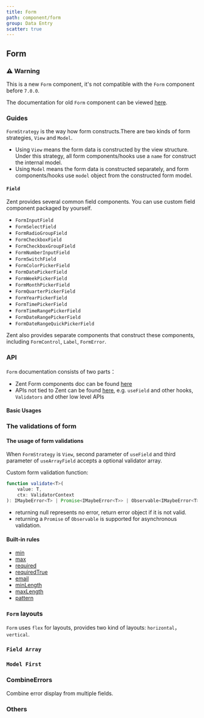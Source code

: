 ```yaml
---
title: Form
path: component/form
group: Data Entry
scatter: true
---
```


## Form

### ⚠️ Warning

This is a new `Form` component, it's not compatible with the `Form` component before `7.0.0`.

The documentation for old `Form` component can be viewed [here](https://zent-contrib.github.io/zent-compat).

### Guides

`FormStrategy` is the way how form constructs.There are two kinds of form strategies, `View` and `Model`.

- Using `View` means the form data is constructed by the view structure. Under this strategy, all form components/hooks use a `name` for construct the internal model.
- Using `Model` means the form data is constructed separately, and form components/hooks use `model` object from the constructed form model.

#### `Field`

Zent provides several common field components. You can use custom field component packaged by yourself.

- `FormInputField`
- `FormSelectField`
- `FormRadioGroupField`
- `FormCheckboxField`
- `FormCheckboxGroupField`
- `FormNumberInputField`
- `FormSwitchField`
- `FormColorPickerField`
- `FormDatePickerField`
- `FormWeekPickerField`
- `FormMonthPickerField`
- `FormQuarterPickerField`
- `FormYearPickerField`
- `FormTimePickerField`
- `FormTimeRangePickerField`
- `FormDateRangePickerField`
- `FormDateRangeQuickPickerField`

Zent also provides separate components that construct these components, including `FormControl`, `Label`, `FormError`.

### API

`Form` documentation consists of two parts：

- Zent Form components doc can be found [here](../../apidoc/classes/form.html)
- APIs not tied to Zent can be found [here](https://zent-contrib.github.io/formulr/), e.g. `useField` and other hooks, `Validators` and other low level APIs

#### Basic Usages

<!-- demo-slot-1 -->
<!-- demo-slot-2 -->
<!-- demo-slot-3 -->

### The validations of form

#### The usage of form validations

When `FormStrategy` is `View`, second parameter of `useField` and third parameter of `useArrayField` accepts a optional validator array.

Custom form validation function:

```ts
function validate<T>(
	value: T,
	ctx: ValidatorContext
): IMaybeError<T> | Promise<IMaybeError<T>> | Observable<IMaybeError<T>>;
```

- returning null represents no error, return error object if it is not valid.
- returning a `Promise` of `Observable` is supported for asynchronous validation.

<!-- demo-slot-4 -->
<!-- demo-slot-5 -->

#### Built-in rules

- [min](https://zent-contrib.github.io/formulr/globals.html#min)
- [max](https://zent-contrib.github.io/formulr/globals.html#max)
- [required](https://zent-contrib.github.io/formulr/globals.html#required)
- [requiredTrue](https://zent-contrib.github.io/formulr/globals.html#requiredtrue)
- [email](https://zent-contrib.github.io/formulr/globals.html#email)
- [minLength](https://zent-contrib.github.io/formulr/globals.html#minlength)
- [maxLength](https://zent-contrib.github.io/formulr/globals.html#maxlength)
- [pattern](https://zent-contrib.github.io/formulr/globals.html#pattern)

### `Form` layouts

`Form` uses `flex` for layouts, provides two kind of layouts: `horizontal`， `vertical`.

<!-- demo-slot-6 -->

### `Field Array`

<!-- demo-slot-7 -->

### `Model First`

<!-- demo-slot-8 -->

### CombineErrors

Combine error display from multiple fields.

<!-- demo-slot-9 -->

### Others

<!-- demo-slot-10 -->

<!-- demo-slot-11 -->

<!-- demo-slot-12 -->

<!-- demo-slot-13 -->
